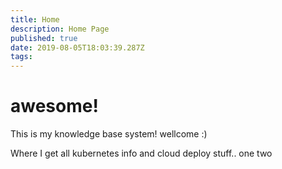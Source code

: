 ```yaml
---
title: Home
description: Home Page
published: true
date: 2019-08-05T18:03:39.287Z
tags: 
---
```


# awesome!

This is my knowledge base system!
wellcome :)

Where I get all kubernetes info and cloud deploy stuff..
one
two
